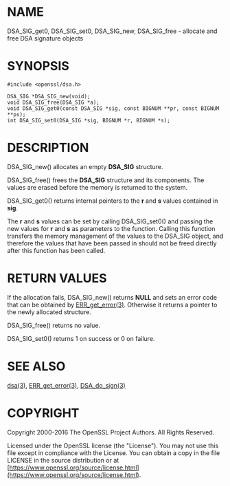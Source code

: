 # NAME

DSA\_SIG\_get0, DSA\_SIG\_set0,
DSA\_SIG\_new, DSA\_SIG\_free - allocate and free DSA signature objects

# SYNOPSIS

    #include <openssl/dsa.h>

    DSA_SIG *DSA_SIG_new(void);
    void DSA_SIG_free(DSA_SIG *a);
    void DSA_SIG_get0(const DSA_SIG *sig, const BIGNUM **pr, const BIGNUM **ps);
    int DSA_SIG_set0(DSA_SIG *sig, BIGNUM *r, BIGNUM *s);

# DESCRIPTION

DSA\_SIG\_new() allocates an empty **DSA\_SIG** structure.

DSA\_SIG\_free() frees the **DSA\_SIG** structure and its components. The
values are erased before the memory is returned to the system.

DSA\_SIG\_get0() returns internal pointers to the **r** and **s** values contained
in **sig**.

The **r** and **s** values can be set by calling DSA\_SIG\_set0() and passing the
new values for **r** and **s** as parameters to the function. Calling this
function transfers the memory management of the values to the DSA\_SIG object,
and therefore the values that have been passed in should not be freed directly
after this function has been called.

# RETURN VALUES

If the allocation fails, DSA\_SIG\_new() returns **NULL** and sets an
error code that can be obtained by
[ERR\_get\_error(3)](http://man.he.net/man3/ERR_get_error). Otherwise it returns a pointer
to the newly allocated structure.

DSA\_SIG\_free() returns no value.

DSA\_SIG\_set0() returns 1 on success or 0 on failure.

# SEE ALSO

[dsa(3)](http://man.he.net/man3/dsa), [ERR\_get\_error(3)](http://man.he.net/man3/ERR_get_error),
[DSA\_do\_sign(3)](http://man.he.net/man3/DSA_do_sign)

# COPYRIGHT

Copyright 2000-2016 The OpenSSL Project Authors. All Rights Reserved.

Licensed under the OpenSSL license (the "License").  You may not use
this file except in compliance with the License.  You can obtain a copy
in the file LICENSE in the source distribution or at
[https://www.openssl.org/source/license.html](https://www.openssl.org/source/license.html).

